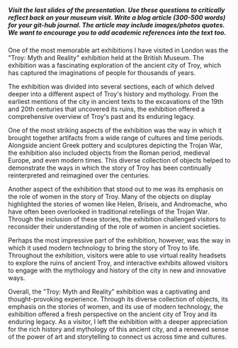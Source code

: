 ##### Visit the last slides of the presentation. Use these questions to critically reflect back on your museum visit. Write a blog article (300-500 words) for your git-hub journal. The article may include images/photos quotes. We want to encourage you to add academic references into the text too.

One of the most memorable art exhibitions I have visited in London was the "Troy: Myth and Reality" exhibition held at the British Museum. The exhibition was a fascinating exploration of the ancient city of Troy, which has captured the imaginations of people for thousands of years.

The exhibition was divided into several sections, each of which delved deeper into a different aspect of Troy's history and mythology. From the earliest mentions of the city in ancient texts to the excavations of the 19th and 20th centuries that uncovered its ruins, the exhibition offered a comprehensive overview of Troy's past and its enduring legacy.

One of the most striking aspects of the exhibition was the way in which it brought together artifacts from a wide range of cultures and time periods. Alongside ancient Greek pottery and sculptures depicting the Trojan War, the exhibition also included objects from the Roman period, medieval Europe, and even modern times. This diverse collection of objects helped to demonstrate the ways in which the story of Troy has been continually reinterpreted and reimagined over the centuries.

Another aspect of the exhibition that stood out to me was its emphasis on the role of women in the story of Troy. Many of the objects on display highlighted the stories of women like Helen, Briseis, and Andromache, who have often been overlooked in traditional retellings of the Trojan War. Through the inclusion of these stories, the exhibition challenged visitors to reconsider their understanding of the role of women in ancient societies.

Perhaps the most impressive part of the exhibition, however, was the way in which it used modern technology to bring the story of Troy to life. Throughout the exhibition, visitors were able to use virtual reality headsets to explore the ruins of ancient Troy, and interactive exhibits allowed visitors to engage with the mythology and history of the city in new and innovative ways.

Overall, the "Troy: Myth and Reality" exhibition was a captivating and thought-provoking experience. Through its diverse collection of objects, its emphasis on the stories of women, and its use of modern technology, the exhibition offered a fresh perspective on the ancient city of Troy and its enduring legacy. As a visitor, I left the exhibition with a deeper appreciation for the rich history and mythology of this ancient city, and a renewed sense of the power of art and storytelling to connect us across time and cultures.